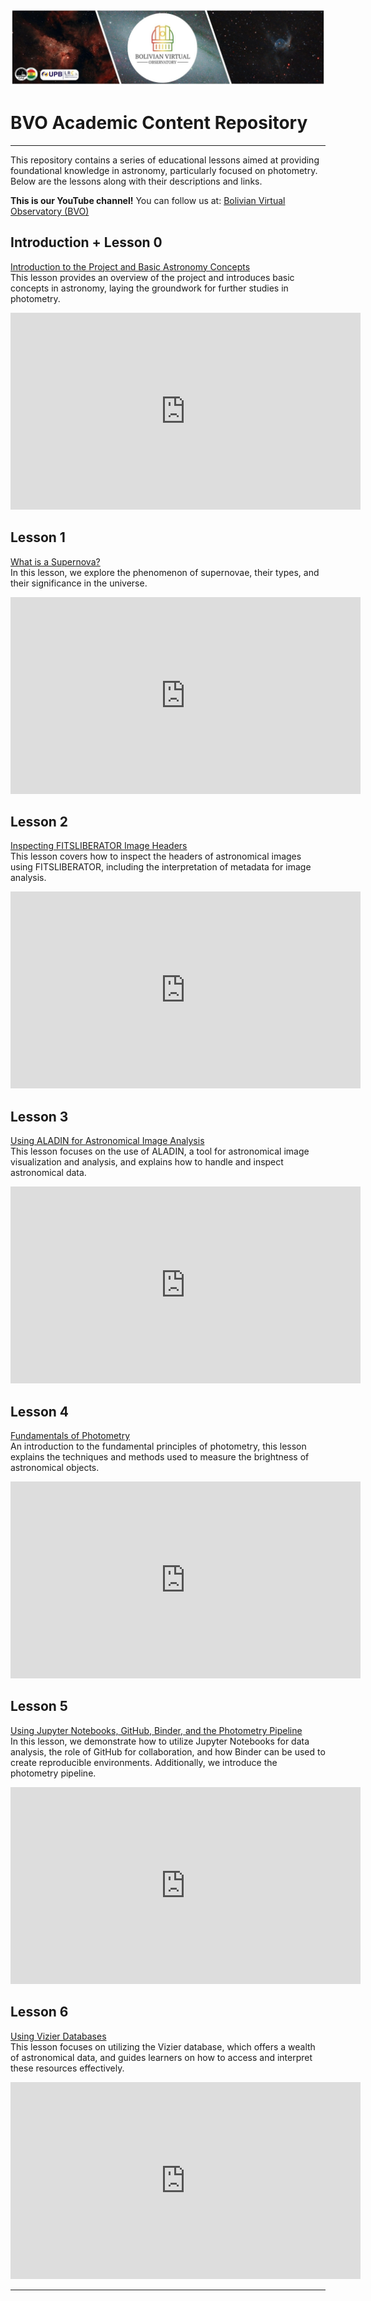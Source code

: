 ![Intro Banner](im/Baner_v1_LCO_1.jpg)

# BVO Academic Content Repository

---

This repository contains a series of educational lessons aimed at providing foundational knowledge in astronomy, particularly focused on photometry. Below are the lessons along with their descriptions and links.

**This is our YouTube channel!** You can follow us at: [Bolivian Virtual Observatory (BVO)](https://www.youtube.com/@BolivianVirtualObservatoryBVO)

## Introduction + Lesson 0
[Introduction to the Project and Basic Astronomy Concepts](https://youtu.be/PLA-RdNK7gc?si=TwBEJyUrZaXNgrgd)  
This lesson provides an overview of the project and introduces basic concepts in astronomy, laying the groundwork for further studies in photometry.  
<iframe width="560" height="315" src="https://www.youtube.com/embed/PLA-RdNK7gc" frameborder="0" allow="accelerometer; autoplay; clipboard-write; encrypted-media; gyroscope; picture-in-picture" allowfullscreen></iframe>

## Lesson 1
[What is a Supernova?](https://youtu.be/n036BpVg2vI?si=Ej90l4gRiNizs3Tz)  
In this lesson, we explore the phenomenon of supernovae, their types, and their significance in the universe.  
<iframe width="560" height="315" src="https://www.youtube.com/embed/n036BpVg2vI" frameborder="0" allow="accelerometer; autoplay; clipboard-write; encrypted-media; gyroscope; picture-in-picture" allowfullscreen></iframe>

## Lesson 2
[Inspecting FITSLIBERATOR Image Headers](https://youtu.be/F-yp5UHL_WY?si=56cX7Zz9SoQ1beX4)  
This lesson covers how to inspect the headers of astronomical images using FITSLIBERATOR, including the interpretation of metadata for image analysis.  
<iframe width="560" height="315" src="https://www.youtube.com/embed/F-yp5UHL_WY" frameborder="0" allow="accelerometer; autoplay; clipboard-write; encrypted-media; gyroscope; picture-in-picture" allowfullscreen></iframe>

## Lesson 3
[Using ALADIN for Astronomical Image Analysis](https://youtu.be/YDCUXFjihJU?si=JEZqczXxW2KCpa4f)  
This lesson focuses on the use of ALADIN, a tool for astronomical image visualization and analysis, and explains how to handle and inspect astronomical data.  
<iframe width="560" height="315" src="https://www.youtube.com/embed/YDCUXFjihJU" frameborder="0" allow="accelerometer; autoplay; clipboard-write; encrypted-media; gyroscope; picture-in-picture" allowfullscreen></iframe>

## Lesson 4
[Fundamentals of Photometry](https://youtu.be/HBD40Mj0XOI?si=aEdvR91fGOSca4NQ)  
An introduction to the fundamental principles of photometry, this lesson explains the techniques and methods used to measure the brightness of astronomical objects.  
<iframe width="560" height="315" src="https://www.youtube.com/embed/HBD40Mj0XOI" frameborder="0" allow="accelerometer; autoplay; clipboard-write; encrypted-media; gyroscope; picture-in-picture" allowfullscreen></iframe>

## Lesson 5
[Using Jupyter Notebooks, GitHub, Binder, and the Photometry Pipeline](https://youtu.be/KuxjXcB4Ecw?si=9KAPb0nTE-mHZ2W9)  
In this lesson, we demonstrate how to utilize Jupyter Notebooks for data analysis, the role of GitHub for collaboration, and how Binder can be used to create reproducible environments. Additionally, we introduce the photometry pipeline.  
<iframe width="560" height="315" src="https://www.youtube.com/embed/KuxjXcB4Ecw" frameborder="0" allow="accelerometer; autoplay; clipboard-write; encrypted-media; gyroscope; picture-in-picture" allowfullscreen></iframe>

## Lesson 6
[Using Vizier Databases](https://youtu.be/4Y48TNFikHU?si=7gV3T4lAbGI9YCS5)  
This lesson focuses on utilizing the Vizier database, which offers a wealth of astronomical data, and guides learners on how to access and interpret these resources effectively.  
<iframe width="560" height="315" src="https://www.youtube.com/embed/4Y48TNFikHU" frameborder="0" allow="accelerometer; autoplay; clipboard-write; encrypted-media; gyroscope; picture-in-picture" allowfullscreen></iframe>

---
